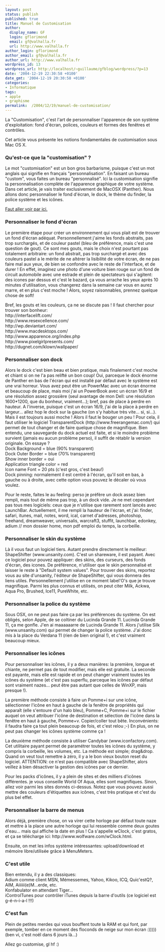 ```yaml
---
layout: post
status: publish
published: true
title: Manuel de Customisation
author:
  display_name: GF
  login: gflorimond
  email: gf@valhalla.fr
  url: http://www.valhalla.fr
author_login: gflorimond
author_email: gf@valhalla.fr
author_url: http://www.valhalla.fr
wordpress_id: 13
wordpress_url: http://localhost/~guillaume/gfblog/wordpress/?p=13
date: '2004-12-19 22:30:58 +0100'
date_gmt: '2004-12-19 20:30:58 +0100'
categories:
- Informatique
tags:
- apple
- graphisme
permalink:  /2004/12/19/manuel-de-customisation/
---
```

<p>La "Customisation", c'est l'art de personnaliser l'apparence de son système d'exploitation: fond d'écran, polices, couleurs et formes des fenêtres et contrôles.</p>
<p>Cet article vous présente les notions fondamentales de customisation sous Mac OS X.</p>
<h3>Qu'est-ce que la &quot;customisation&quot; ?</h3>
<p>Le mot &quot;customisation&quot; est un bon gros barbarisme, puisque c'est un mot anglais qui signifie en fran&ccedil;ais &quot;personnalisation&quot;. En faisant un bureau &quot;custom&quot;, vous faites un bureau &quot;personnalis&eacute;&quot;. Ici la customisation signifie la personnalisation compl&egrave;te de l'apparence graphique de votre syst&egrave;me. Dans cet article, je vais traiter exclusivement de MacOSX (Panther). Nous allons donc personnaliser le fond d'&eacute;cran, le dock, le th&egrave;me du finder, la police syst&egrave;me et les ic&ocirc;nes. </p>
<p><a href="http://valhalla.gfblog.com/ressources/screen/screen.htm">Faut aller voir par ici. </a></p>
<h3>Personnaliser le fond d'&eacute;cran</h3>
<p>Le premi&egrave;re &eacute;tape pour cr&eacute;er un environnement qui vous plait est de trouver un fond d'&eacute;cran ad&eacute;quat. Personnellement j'aime les fonds abstraits, pas trop surcharg&eacute;s, et de couleur pastel (bleu de pr&eacute;f&eacute;rence, mais c'est une question de gout). Ce sont mes gouts, mais le choix n'est pourtant pas totalement arbitraire: un fond abstrait, pas trop surcharg&eacute; et avec des couleurs pastel a le m&eacute;rite de ne alt&eacute;rer la lisibilit&eacute; de votre &eacute;cran, de ne pas faire mal aux yeux, de bien se confondre avec le reste de l'interface, et de durer ! En effet, imaginez une photo d'une voiture bien rouge sur un fond de circuit automobile avec une estrade et plein de spectateurs qui s'agitent: des icones par dessus et c'est le bazard, &ccedil;a vous arrache les yeux apr&egrave;s 10 minutes d'utilisation, vous changerez dans la semaine car vous en aurez marre, et en plus c'est moche ! Alors, soyez raisonnables, prennez quelque chose de soft! </p>
<p>Bref, les gouts et les couleurs, &ccedil;a ne se discute pas ! Il faut chercher pour trouver son bonheur:<br />
  http://interfacelift.com/<br />
  http://www.resexcellence.com/<br />
  http://wp.deviantart.com/<br />
  http://www.macdesktops.com/<br />
  http://www.apparence.org/index.php<br />
  http://www.pixelgirlpresents.com/<br />
  http://dugnet.com/klown/wallpaper/</p>
<h3>Personnaliser son dock</h3>
<p>Alors le dock c'est bien beau et bien pratique, mais finalement c'est moche et chiant si on ne l'a pas relift&eacute; un bon coup! Oui, parceque le dock &eacute;norme de Panther en bas de l'&eacute;cran qui est install&eacute; par d&eacute;faut avec le syst&egrave;me est une vrai horreur. Vous avez peut &ecirc;tre un PowerMac avec un &eacute;cran &eacute;norme et beaucoup de place, mais moi j'ai un PowerBook avec un &eacute;cran 16/9 et une r&eacute;solution assez grossi&egrave;re (seul avantage de mon Dell: une r&eacute;solution 1600*1200, que du bonheur, vraiment...); bref, pas de place &agrave; perdre en hauteur. A l'inverse, puisque c'est un &eacute;cran 16/9, j'ai de la place &agrave; perdre en largeur... allez hop le dock sur la gauche (on s'y habitue tr&egrave;s vite... si, si...). Mais il est toujours aussi moche ! Alors il faut le bouger un peu ! Pour cela, il faut utiliser le logiciel TransparentDock (http://www.freerangemac.com/) qui permet de tout changer et de faire quelque chose de magnifique. Bien entendu, une sauvegarde du dock actuel est faite, et si le moindre probl&egrave;me survient (jamais eu aucun probl&egrave;me perso), il suffit de r&eacute;tablir la version originale. On essaye ? <br />
  Dock Background = blue (90% transparent)<br />
  Dock Outer Border = blue (70% transparent)<br />
  Show inner border = oui<br />
  Application triangle color = red<br />
  Icon name Font = 20 pts (c'est gros, c'est beau!)<br />
  Dock pinning: normalement il est centr&eacute; &agrave; l'&eacute;cran, qu'il soit en bas, &agrave; gauche ou &agrave; droite, avec cette option vous pouvez le d&eacute;caler o&ugrave; vous voulez.</p>
<p>Pour le reste, faites le au feeling: perso je pr&eacute;f&egrave;re un dock assez bien rempli, mais tout de m&ecirc;me pas trop, &agrave; un dock vide. Je ne met cependant pas tous mes logiciels: ceux que je n'utilise que rarement sont lanc&eacute;s avec LaunchBar. Actuellement, il me rempli la hauteur de l'&eacute;cran, et j'ai: finder, safari, itunes, mail, notes, word, ical, carnet d'adresses, photoshop, freehand, dreamweaver, universalis, warcraft3, stuffit, launchbar, edonkey, adium // mon dossier home, mon pdf emploi du temps, la corbeille.</p>
<h3>Personnaliser le skin du syst&egrave;me</h3>
<p>L&agrave; il vous faut un logiciel tiers. Autant prendre directement le meilleur: ShapeShifter (www.unsanity.com). C'est un shareware, il est payant. Avec ce logiciel pour pouvez appliquer: des skins, des curseurs, des fonds d'&eacute;cran, des icones. De pr&eacute;f&eacute;rence, n'utiliser que le skin personnalis&eacute; et laisser le reste &agrave; &quot;Default system values&quot;. Pour trouver des skins, reportez vous au site d'unsanity, l'&eacute;diteur de ShapeShifter, qui vous donnera des liens utiles. Personnellement j'utilise en ce moment label'O's que je trouve magnifique. Parmi les plus connus et utilis&eacute;s, on peut citer Milk, Ackwa, Aqua Pro, Brushed, Ice11, PureWhite, etc.</p>
<h3>Personnaliser la police du syst&egrave;me</h3>
<p>Sous OSX, on ne peut pas faire &ccedil;a par les pr&eacute;f&eacute;rences du syst&egrave;me. On est oblig&eacute;s, selon Apple, de se coltiner du Lucinda Grande 11. Lucinda Grande 11, &ccedil;a me gonfle. J'en ai maaaaaarre de Lucinda Grande 11. Alors j'utilise Silk (www.unsanity.com) qui permet de changer la police syst&egrave;me. J'ai donc mis &agrave; la place du Verdana 11 (rien de bien original !), et c'est vraiment beaucoup mieux.</p>
<h3>Personnaliser les ic&ocirc;nes</h3>
<p>Pour personnaliser les ic&ocirc;nes, il y a deux mani&egrave;res: la premi&egrave;re, longue et chiante, ne permet pas de tout modifier, mais elle est gratuite. La seconde est payante, mais elle est rapide et on peut changer vraiment toutes les ic&ocirc;nes du syst&egrave;me (et c'est pas superflu, parceque les ic&ocirc;nes par d&eacute;faut sont vraiment nazes... peut &ecirc;tre pas autant que celles de WinXP, mais presque !).</p>
<p>La premi&egrave;re m&eacute;thode consiste &agrave; faire un Pomme+i sur une ic&ocirc;ne, s&eacute;lectionner l'ic&ocirc;ne en haut &agrave; gauche de la fen&ecirc;tre de propri&eacute;t&eacute;s qui appara&icirc;t (elle s'entoure d'un halo bleu), Pomme+C, Pomme+i sur le fichier auquel on veut attribuer l'ic&ocirc;ne de destination et s&eacute;lection de l'ic&ocirc;ne dans la fen&ecirc;tre en haut &agrave; gauche, Pomme+v. Copier/coller tout b&ecirc;te. Inconv&eacute;nients: il faudra faire &ccedil;a tout plein beaucoup de fois, et c'est relou ;-) En plus, on ne peut pas changer les ic&ocirc;nes syst&egrave;me comme &ccedil;a !</p>
<p>La deuxi&egrave;me m&eacute;thode consiste &agrave; utiliser Candybar (www.iconfactory.com). Cet utilitaire payant permet de param&eacute;trer toutes les ic&ocirc;nes du syst&egrave;me, y compris la corbeille, les volumes, etc. La m&eacute;thode est simple; drag&amp;drop. Quand on veut tout remettre &agrave; z&eacute;ro, il y a le bon vieux bouton reset du logiciel. ATTENTION: ce n'est pas compatible avec ShapeShifter, alors veillez &agrave; bien d&eacute;sactiver la gestion des ic&ocirc;nes par ce dernier.</p>
<p>Pour les packs d'ic&ocirc;nes, il y a plein de sites et des milliers d'ic&ocirc;nes diff&eacute;rentes. je vous conseille World Of Aqua, elles sont magnifiques. Sinon, allez voir parmi les sites donn&eacute;s ci-dessus. Notez que vous pouvez aussi mettre des couleurs d'&eacute;tiquettes aux ic&ocirc;nes, c'est tr&egrave;s pratique et c'est du plus bel effet.</p>
<h3>Personnaliser la barre de menus</h3>
<p>Alors d&eacute;j&agrave;, premi&egrave;re chose, on va virer cette horloge par d&eacute;faut toute naze et mettre &agrave; la place une autre horloge qui lui ressemble comme deux goutes d'eau... mais qui affiche la date en plus ! Ca s'appelle wClock, c'est gratos, et &ccedil;a se t&eacute;l&eacute;charge ici: http://www.wolfware.com/wClock.html.</p>
<p>Ensuite, on met les infos syst&egrave;me int&eacute;ressantes: upload/download et m&eacute;moire libre/utilis&eacute;e gr&acirc;ce &agrave; MenuMeters.</p>
<h3>C'est utile</h3>
<p>Bien entendu, il y a des classiques:<br />
  Adium comme client MSN, M&eacute;messemes, Yahoo, Kikoo, ICQ, Quic'estQ?, AIM, Aiiiiii(e)M...erde, etc.<br />
  Konfabulator en attendant Tiger...<br />
  iControlTunes pour contr&ocirc;ler iTunes depuis la barre d'outils (ce logiciel est g-&eacute;-n-i-a-l !!!)</p>
<h3>C'est fun</h3>
<p>Plein de petites merdes qui vous bouffent toute la RAM et qui font, par exemple, tomber en ce moment des floconds de neige sur mon &eacute;cran :))))) (ben vi, c'est no&euml;l dans 6 jours l&agrave;...)</p>
<p>Allez go customise, gl hf :)</p>
